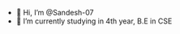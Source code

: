 - 👋 Hi, I’m @Sandesh-07
- 🌱 I’m currently studying in 4th year, B.E in CSE 


<!---
Sandesh-07/Sandesh-07 is a ✨ special ✨ repository because its `README.md` (this file) appears on your GitHub profile.
You can click the Preview link to take a look at your changes.
--->
